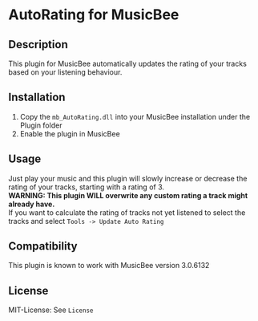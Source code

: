 # AutoRating for MusicBee

## Description

This plugin for MusicBee automatically updates the rating of your tracks based on your listening behaviour.

## Installation

1. Copy the `mb_AutoRating.dll` into your MusicBee installation under the Plugin folder
2. Enable the plugin in MusicBee

## Usage

Just play your music and this plugin will slowly increase or decrease the rating of your tracks, starting with a rating of 3.  
**WARNING: This plugin WILL overwrite any custom rating a track might already have.**  
If you want to calculate the rating of tracks not yet listened to select the tracks and select `Tools -> Update Auto Rating`

## Compatibility

This plugin is known to work with MusicBee version 3.0.6132

## License
MIT-License: See `License`
